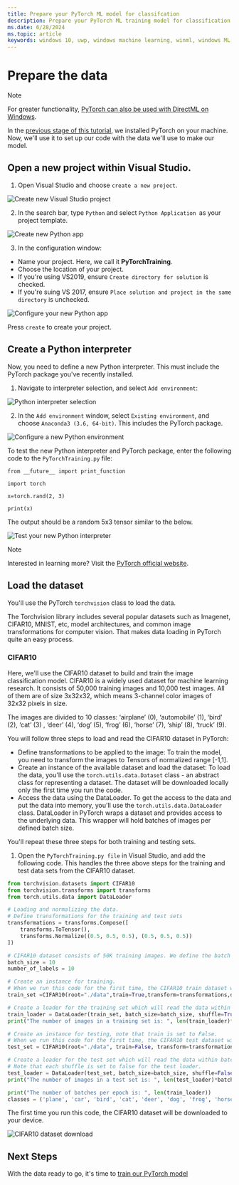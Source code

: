 ```yaml
---
title: Prepare your PyTorch ML model for classifcation
description: Prepare your PyTorch ML training model for classification
ms.date: 6/28/2024
ms.topic: article
keywords: windows 10, uwp, windows machine learning, winml, windows ML, tutorials, pytorch
---
```


# Prepare the data 

> [!NOTE]
> For greater functionality, [PyTorch can also be used with DirectML on Windows](../../directml/pytorch-windows.md).

In the [previous stage of this tutorial](pytorch-installation.md), we installed PyTorch on your machine. Now, we'll use it to set up our code with the data we'll use to make our model.

## Open a new project within Visual Studio. 

1. Open Visual Studio and choose `create a new project`. 

![Create new Visual Studio project](../../images/tutorials/pytorch/visual-studio-new-project.png)

2. In the search bar, type `Python` and select `Python Application `as your project template. 

![Create new Python app](../../images/tutorials/pytorch/visual-studio-python-app.png)

3. In the configuration window: 

* Name your project. Here, we call it **PyTorchTraining**.
* Choose the location of your project.  
* If you're using VS2019, ensure `Create directory for solution` is checked. 
* If you're suing VS 2017, ensure `Place solution and project in the same directory` is unchecked.

![Configure your new Python app](../../images/tutorials/pytorch/python-app-setup.png)

Press `create` to create your project.

## Create a Python interpreter  

Now, you need to define a new Python interpreter. This must include the PyTorch package you've recently installed.  

1. Navigate to interpreter selection, and select `Add environment`: 

![Python interpreter selection](../../images/tutorials/pytorch/python-interpreter-setup.png)

2. In the `Add environment` window, select `Existing environment`, and choose `Anaconda3 (3.6, 64-bit)`. This includes the PyTorch package. 

![Configure a new Python environment](../../images/tutorials/pytorch/python-environment.png)

To test the new Python interpreter and PyTorch package, enter the following code to the `PyTorchTraining.py` file: 

```
from __future__ import print_function 

import torch 

x=torch.rand(2, 3) 

print(x) 
```

The output should be a random 5x3 tensor similar to the below.

![Test your new Python interpreter](../../images/tutorials/pytorch/python-interpreter-confirm.png)

> [!NOTE]
> Interested in learning more? Visit the [PyTorch official website](https://pytorch.org/).

## Load the dataset

You'll use the PyTorch `torchvision` class to load the data.  

The Torchvision library includes several popular datasets such as Imagenet, CIFAR10, MNIST, etc, model architectures, and common image transformations for computer vision. That makes data loading in PyTorch quite an easy process. 

### CIFAR10

Here, we'll use the CIFAR10 dataset to build and train the image classification model.  CIFAR10 is a widely used dataset for machine learning research. It consists of 50,000 training images and 10,000 test images. All of them are of size 3x32x32, which means 3-channel color images of 32x32 pixels in size.  

The images are divided to 10 classes: ‘airplane’ (0), ‘automobile’ (1), ‘bird’ (2), ‘cat’ (3) , ‘deer’ (4), ‘dog’ (5), ‘frog’ (6), ‘horse’ (7), ‘ship’ (8), ‘truck’ (9).  

You will follow three steps to load and read the CIFAR10 dataset in PyTorch:  

* Define transformations to be applied to the image: To train the model, you need to transform the images to Tensors of normalized range [-1,1].  
* Create an instance of the available dataset and load the dataset: To load the data, you'll use the `torch.utils.data.Dataset` class - an abstract class for representing a dataset. The dataset will be downloaded locally only the first time you run the code.  
* Access the data using the DataLoader.  To get the access to the data and put the data into memory, you'll use the `torch.utils.data.DataLoader` class. DataLoader in PyTorch wraps a dataset and provides access to the underlying data. This wrapper will hold batches of images per defined batch size.

You'll repeat these three steps for both training and testing sets.  

1. Open the `PyTorchTraining.py file` in Visual Studio, and add the following code. This handles the three above steps for the training and test data sets from the CIFAR10 dataset. 

 
```py
from torchvision.datasets import CIFAR10
from torchvision.transforms import transforms
from torch.utils.data import DataLoader

# Loading and normalizing the data.
# Define transformations for the training and test sets
transformations = transforms.Compose([
    transforms.ToTensor(),
    transforms.Normalize((0.5, 0.5, 0.5), (0.5, 0.5, 0.5))
])

# CIFAR10 dataset consists of 50K training images. We define the batch size of 10 to load 5,000 batches of images.
batch_size = 10
number_of_labels = 10 

# Create an instance for training. 
# When we run this code for the first time, the CIFAR10 train dataset will be downloaded locally. 
train_set =CIFAR10(root="./data",train=True,transform=transformations,download=True)

# Create a loader for the training set which will read the data within batch size and put into memory.
train_loader = DataLoader(train_set, batch_size=batch_size, shuffle=True, num_workers=0)
print("The number of images in a training set is: ", len(train_loader)*batch_size)

# Create an instance for testing, note that train is set to False.
# When we run this code for the first time, the CIFAR10 test dataset will be downloaded locally. 
test_set = CIFAR10(root="./data", train=False, transform=transformations, download=True)

# Create a loader for the test set which will read the data within batch size and put into memory. 
# Note that each shuffle is set to false for the test loader.
test_loader = DataLoader(test_set, batch_size=batch_size, shuffle=False, num_workers=0)
print("The number of images in a test set is: ", len(test_loader)*batch_size)

print("The number of batches per epoch is: ", len(train_loader))
classes = ('plane', 'car', 'bird', 'cat', 'deer', 'dog', 'frog', 'horse', 'ship', 'truck')
```

The first time you run this code, the CIFAR10 dataset will be downloaded to your device. 

![CIFAR10 dataset download](../../images/tutorials/pytorch/cifar10-dataset-download.png)

## Next Steps

With the data ready to go, it's time to [train our PyTorch model](pytorch-train-model.md)

